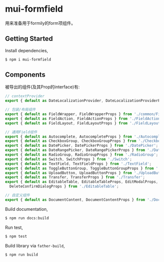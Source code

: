 <!--
 * @Description: 
 * @Author: 柳涤尘 https://www.iimm.ink
 * @LastEditors: 柳涤尘 liudichen@foxmail.com
 * @Date: 2022-04-14 11:01:55
 * @LastEditTime: 2022-05-18 21:08:30
-->
# mui-formfield

用来准备用于formily的form项组件。

## Getting Started

Install dependencies,

```bash
$ npm i mui-formfield
```


## Components
被导出的组件(及其Prop的interface)有:

```javascript
// contextProvider
export { default as DateLocalizationProvider, DateLocalizationProviderProps } from './DateLocalizationProvider';

// 包装/布局组件
export { default as FieldWrapper, FieldWrapperProps } from './common/FieldWrapper';
export { default as FieldAction, FieldActionProps } from './FieldAction';
export { default as FieldLayout, FieldLayoutProps } from './FieldLayout';

// 通用Field组件
export { default as Autocomplete, AutocompleteProps } from './Autocomplete';
export { default as CheckboxGroup, CheckboxGroupProps } from './CheckboxGroup';
export { default as DatePicker, DatePickerProps } from './DatePicker';
export { default as DateRangePicker, DateRangePickerProps } from './DateRangePicker';
export { default as RadioGroup, RadioGroupProps } from './RadioGroup';
export { default as Switch, SwitchProps } from './Switch';
export { default as TextField, TextFieldProps } from './TextField';
export { default as ToggleButtonGroup, ToggleButtonGroupProps } from './ToggleButtonGroup';
export { default as UploadButton, UploadButtonProps } from './UploadButton';
export { default as Transfer, TransferProps } from './Transfer';
export { default as EditableTable, EditableTableProps, EditModalProps,
  DeleteConfirmDialogProps } from './EditableTable';

// 自定义组件
export { default as DocumentContent, DocumentContentProps } from './DocumentContent';

```

Build documentation,

```bash
$ npm run docs:build
```

Run test,

```bash
$ npm test
```

Build library via `father-build`,

```bash
$ npm run build
```

